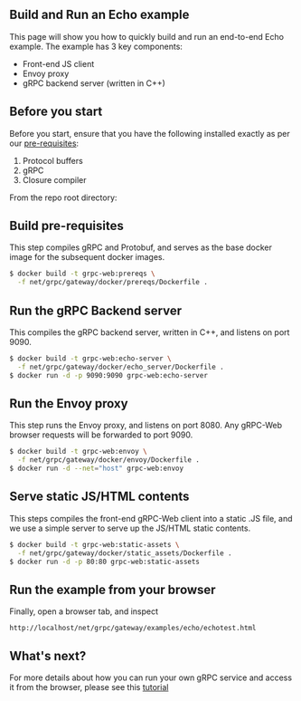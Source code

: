 ## Build and Run an Echo example

This page will show you how to quickly build and run an end-to-end Echo
example. The example has 3 key components:

 - Front-end JS client
 - Envoy proxy
 - gRPC backend server (written in C++)


## Before you start

Before you start, ensure that you have the following installed exactly as per
our [pre-requisites](../../../../../INSTALL.md):

 1. Protocol buffers
 2. gRPC
 3. Closure compiler


From the repo root directory:

## Build pre-requisites

This step compiles gRPC and Protobuf, and serves as the base docker image for
the subsequent docker images.

```sh
$ docker build -t grpc-web:prereqs \
  -f net/grpc/gateway/docker/prereqs/Dockerfile .
```

## Run the gRPC Backend server

This compiles the gRPC backend server, written in C++, and listens on port
9090.

```sh
$ docker build -t grpc-web:echo-server \
  -f net/grpc/gateway/docker/echo_server/Dockerfile .
$ docker run -d -p 9090:9090 grpc-web:echo-server
```

## Run the Envoy proxy

This step runs the Envoy proxy, and listens on port 8080. Any gRPC-Web browser
requests will be forwarded to port 9090.

```sh
$ docker build -t grpc-web:envoy \
  -f net/grpc/gateway/docker/envoy/Dockerfile .
$ docker run -d --net="host" grpc-web:envoy
```

## Serve static JS/HTML contents

This steps compiles the front-end gRPC-Web client into a static .JS file, and
we use a simple server to serve up the JS/HTML static contents.

```sh
$ docker build -t grpc-web:static-assets \
  -f net/grpc/gateway/docker/static_assets/Dockerfile .
$ docker run -d -p 80:80 grpc-web:static-assets
```

## Run the example from your browser

Finally, open a browser tab, and inspect

```
http://localhost/net/grpc/gateway/examples/echo/echotest.html
```

## What's next?

For more details about how you can run your own gRPC service and access it
from the browser, please see this [tutorial](tutorial.md)
